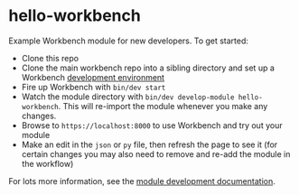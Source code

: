 # hello-workbench

Example Workbench module for new developers.  To get started:

* Clone this repo
* Clone the main workbench repo into a sibling directory and set up a Workbench [development environment](https://github.com/CJWorkbench/cjworkbench/wiki/Setting-up-a-development-environment)
* Fire up Workbench with `bin/dev start`
* Watch the module directory with `bin/dev develop-module hello-workbench`. This will re-import the module whenever you make any changes.
* Browse to `https://localhost:8000` to use Workbench and try out your module
* Make an edit in the `json` or `py` file, then refresh the page to see it (for certain changes you may also need to remove and re-add the module in the workflow)

For lots more information, see the [module development documentation](https://github.com/CJWorkbench/cjworkbench/wiki/Creating-A-Module).
